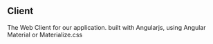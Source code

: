 ## Client

The Web Client for our application. built with Angularjs, using Angular Material or Materialize.css
